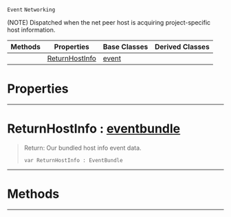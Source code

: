  `Event` `Networking`



(NOTE) Dispatched when the net peer host is acquiring project-specific host information.

|Methods|Properties|Base Classes|Derived Classes|
|---|---|---|---|
| |[ ReturnHostInfo](https://github.com/ArendDanielek/ZeroDocsTest/blob/master/code_reference/class_reference/acquirenethostinfo.markdown#returnhostinfo-zero-engi)|[event](https://github.com/ArendDanielek/ZeroDocsTest/blob/master/code_reference/class_reference/event.markdown)| |


 #  Properties


---  
 #  ReturnHostInfo : [eventbundle](https://github.com/ArendDanielek/ZeroDocsTest/blob/master/code_reference/class_reference/eventbundle.markdown)

> Return: Our bundled host info event data.
> ``` lang=cpp, name=Zilch
> var ReturnHostInfo : EventBundle


---  
 #  Methods


---  
 
  
  
  
  
  
  
  

 